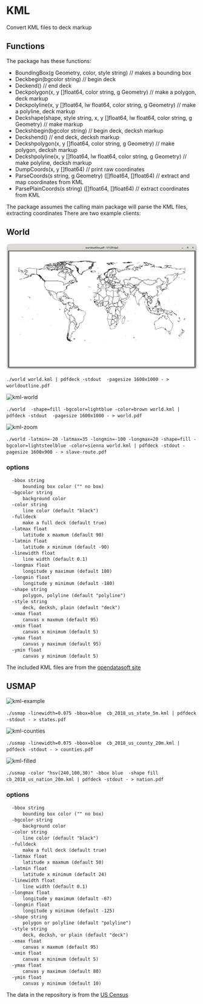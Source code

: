 # KML

Convert KML files to deck markup

## Functions

The package has these functions:

* BoundingBox(g Geometry, color, style string)                                             // makes a bounding box
* Deckbegin(bgcolor string)                                                                // begin deck
* Deckend()                                                                                // end deck
* Deckpolygon(x, y []float64, color string, g Geometry)                                    // make a polygon, deck markup
* Deckpolyline(x, y []float64, lw float64, color string, g Geometry)                       // make a polyline, deck markup
* Deckshape(shape, style string, x, y []float64, lw float64, color string, g Geometry)     // make markup 
* Deckshbegin(bgcolor string)                                                              // begin deck, decksh markup
* Deckshend()                                                                              // end deck, decksh markup
* Deckshpolygon(x, y []float64, color string, g Geometry)                                  // make polygon, decksh markup
* Deckshpolyline(x, y []float64, lw float64, color string, g Geometry)                     // make polyline, decksh markup
* DumpCoords(x, y []float64)                                                               // print raw coordinates
* ParseCoords(s string, g Geometry) ([]float64, []float64)                                 // extract and map coordinates from KML
* ParsePlainCoords(s string) ([]float64, []float64)                                        // extract coordinates from KML

The package assumes the calling main package will parse the KML files, extracting coordinates
There are two example clients:

## World

![kml-world-outline](worldoutline.png)

```./world world.kml | pdfdeck -stdout  -pagesize 1600x1000 - > worldoutline.pdf```

![kml-world](world.png)

```./world  -shape=fill -bgcolor=lightblue -color=brown world.kml | pdfdeck -stdout  -pagesize 1600x1000 - > world.pdf```

![kml-zoom](slave-route.png)

```./world -latmin=-20 -latmax=35 -longmin=-100 -longmax=20 -shape=fill -bgcolor=lightsteelblue -color=sienna world.kml | pdfdeck -stdout -pagesize 1600x900 - > slave-route.pdf```

### options
```
  -bbox string
      bounding box color ("" no box)
  -bgcolor string
      background color
  -color string
      line color (default "black")
  -fulldeck
      make a full deck (default true)
  -latmax float
      latitude x maxmum (default 90)
  -latmin float
      latitude x minimum (default -90)
  -linewidth float
      line width (default 0.1)
  -longmax float
      longitude y maximum (default 180)
  -longmin float
      longitude y minimum (default -180)
  -shape string
      polygon, polyline (default "polyline")
  -style string
      deck, decksh, plain (default "deck")
  -xmax float
      canvas x maxmum (default 95)
  -xmin float
      canvas x minimum (default 5)
  -ymax float
      canvas y maximum (default 95)
  -ymin float
      canvas y minimum (default 5)

```

The included KML files are from the [opendatasoft site](https://public.opendatasoft.com/explore/dataset/world-administrative-boundaries/export/)

## USMAP

![kml-example](us-states.png)

```./usmap -linewidth=0.075 -bbox=blue  cb_2018_us_state_5m.kml | pdfdeck -stdout - > states.pdf```

![kml-counties](us-counties.png)

```./usmap -linewidth=0.075 -bbox=blue  cb_2018_us_county_20m.kml | pdfdeck -stdout - > counties.pdf```

![kml-filled](filled.png)

```./usmap -color "hsv(240,100,30)" -bbox blue  -shape fill   cb_2018_us_nation_20m.kml | pdfdeck -stdout - > nation.pdf```

### options
```
  -bbox string
      bounding box color ("" no box)
  -bgcolor string
      background color
  -color string
      line color (default "black")
  -fulldeck
      make a full deck (default true)
  -latmax float
      latitude x maxmum (default 50)
  -latmin float
      latitude x minimum (default 24)
  -linewidth float
      line width (default 0.1)
  -longmax float
      longitude y maximum (default -67)
  -longmin float
      longitude y minimum (default -125)
  -shape string
      polygon or polyline (default "polyline")
  -style string
      deck, decksh, or plain (default "deck")
  -xmax float
      canvas x maxmum (default 95)
  -xmin float
      canvas x minimum (default 5)
  -ymax float
      canvas y maximum (default 80)
  -ymin float
      canvas y minimum (default 10)
```

The data in the repository is from the [US Census](https://www.census.gov/geographies/mapping-files/time-series/geo/kml-cartographic-boundary-files.html)


